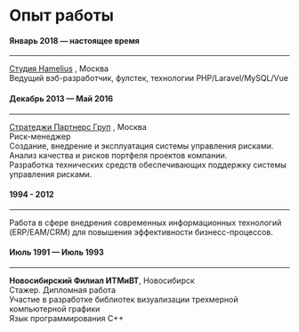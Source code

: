<link rel="stylesheet" type="text/css" href="/style.css">

# Опыт работы

#### Январь 2018 — настоящее время
<hr class="divider">   
<a href="https://hamelius.ru/">Cтудия Hamelius</a>
<OutboundLink/>,
Москва<br>   
Ведущий вэб-разработчик, фулстек, технологии PHP/Laravel/MySQL/Vue

#### Декабрь 2013 — Май 2016
<hr class="divider">   
<a href="http://strategy.ru">Cтратеджи Партнерс Груп</a>
<OutboundLink/>,
Москва<br>   
Риск-менеджер<br>
Создание, внедрение и эксплуатация системы управления рисками. <br>
Анализ качества и рисков портфеля проектов компании.<br>
Разработка технических средств обеспечивающих поддержку системы управления рисками.

#### 1994 - 2012
<hr class="divider">   
Работа в сфере внедрения современных информационных технологий (ERP/EAM/CRM) для повышения эффективности бизнесс-процессов.

#### Июль 1991 — Июль 1993
<hr class="divider">   
<strong>Новосибирский Филиал ИТМиВТ</strong>, Новосибирск<br>   
Стажер. Дипломная работа<br>
Участие в разработке библиотек визуализации трехмерной компьютерной графики<br> 
Язык программирования C++